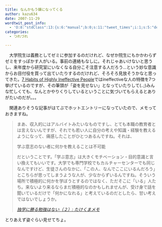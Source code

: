```yaml
---
title: なんかもう嫌になってくる
author: kazu634
date: 2007-11-29
wordtwit_post_info:
  - 'O:8:"stdClass":13:{s:6:"manual";b:0;s:11:"tweet_times";i:1;s:5:"delay";i:0;s:7:"enabled";i:1;s:10:"separation";s:2:"60";s:7:"version";s:3:"3.7";s:14:"tweet_template";b:0;s:6:"status";i:2;s:6:"result";a:0:{}s:13:"tweet_counter";i:2;s:13:"tweet_log_ids";a:1:{i:0;i:3355;}s:9:"hash_tags";a:0:{}s:8:"accounts";a:1:{i:0;s:7:"kazu634";}}'
categories:
  - つれづれ

---
```

<div class="section">
<p>
    　大学院生は義務としてゼミに参加するのだけれど、なぜか院生にもかかわらずゼミをすっぽかす人がいる。事前の連絡もなしに。それじゃあいけないと思うし、来年度から研究室にいなくなる自分こそ注意する人だろう…という妙な意識からお目付役を買って出ていたりするのだけれど、そろそろ見放そうかなと思ってきた。<a href="http://www.positivityblog.com/index.php/2007/09/05/7-habits-of-highly-ineffective-people/" onclick="__gaTracker('send', 'event', 'outbound-article', 'http://www.positivityblog.com/index.php/2007/09/05/7-habits-of-highly-ineffective-people/', '7 Habits of Highly Ineffective People');" target="_blank">7 Habits of Highly Ineffective People</a>ではineffectiveな人の特徴を7つ挙げているのですが、その筆頭が「姿を見せない」となっていたりして(..;)みんな忙しくても、なんとかやりくりしているということに気づいてもらえるとありがたいのだが。。。
</p>
  
<p>
    　関連ありそうな記事がはてぶでホットエントリーになっていたので、メモっておきますね。
</p>
  
<blockquote title="ページが見つかりません：@nifty" cite="http://takekuma.cocolog-nifty.com/blog/2007/11/post_a537.html">
<p>
      まあ、収入的にはアルバイトみたいなものですし、とても本職の教育者とは言えないんですが、それでも若い人に自分の考えや知識・経験を教えるようになって、痛感したことがひとつあるんですね。それは、
</p>
    
<p>
      学ぶ意志のない者に何かを教えることは不可能
</p>
    
<p>
      だということです。「学ぶ意志」は大きくモチベーション・目的意識と言い換えてもいいです。大学でも専門学校でもカルチャーセンターでも同じなんですけど、生徒さんのなかに、「この人、なんでここにいるんだろう」とこちらが思ってしまうような人が、少なからずいるんですね。そういう場所で積極的に何かを学ぼうとするのではなく、ただそこに「いる」人たち。来ないより来るならまだ積極的なのかもしれませんが、受け身で話を聞いているだけで「何かになれる」と考えているのだとしたら、甘い考えではないでしょうか。
</p>
    
<p>
<cite><a href="http://takekuma.cocolog-nifty.com/blog/2007/11/post_a537.html" onclick="__gaTracker('send', 'event', 'outbound-article', 'http://takekuma.cocolog-nifty.com/blog/2007/11/post_a537.html', '独学に勝る勉強はない（２）: たけくまメモ ');" target="_blank">独学に勝る勉強はない（２）: たけくまメモ </a></cite>
</p>
</blockquote>
  
<p>
    とりあえず姿ぐらい見せてちょ。
</p>
</div>
